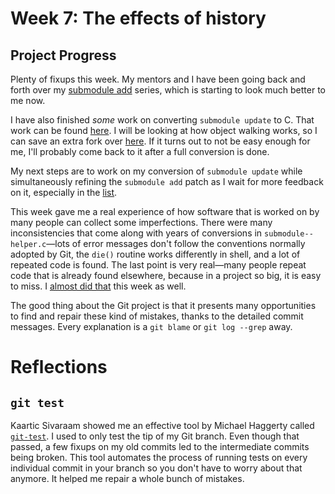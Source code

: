 # Week 7: The effects of history

## Project Progress

Plenty of fixups this week. My mentors and I have been going back and forth over my [submodule add](https://github.com/tfidfwastaken/git/commits/submodule-helper-add-4) series, which is starting to look much better to me now.

I have also finished *some* work on converting `submodule update` to C. That work can be found [here](https://github.com/tfidfwastaken/git/commits/submodule-run-update-proc-1). I will be looking at how object walking works, so I can save an extra fork over [here](https://github.com/tfidfwastaken/git/blob/95b666bf6d2f690f52a4b891bf5d69cc9e3d55d6/builtin/submodule--helper.c#L2405-L2422). If it turns out to not be easy enough for me, I'll probably come back to it after a full conversion is done.

My next steps are to work on my conversion of `submodule update` while simultaneously refining the `submodule add` patch as I wait for more feedback on it, especially in the [list](https://lore.kernel.org/git/20210615145745.33382-1-raykar.ath@gmail.com/).

This week gave me a real experience of how software that is worked on by many people can collect some imperfections. There were many inconsistencies that come along with years of conversions in `submodule--helper.c`—lots of error messages don't follow the conventions normally adopted by Git, the `die()` routine works differently in shell, and a lot of repeated code is found. The last point is very real—many people repeat code that is already found elsewhere, because in a project so big, it is easy to miss. I [almost did that](https://github.com/tfidfwastaken/git/commit/d63665605d38831360e6262caa01221594738719#r52995413) this week as well.

The good thing about the Git project is that it presents many opportunities to find and repair these kind of mistakes, thanks to the detailed commit messages. Every explanation is a `git blame` or `git log --grep` away.

# Reflections

## `git test`

Kaartic Sivaraam showed me an effective tool by Michael Haggerty called [`git-test`](https://github.com/mhagger/git-test). I used to only test the tip of my Git branch. Even though that passed, a few fixups on my old commits led to the intermediate commits being broken. This tool automates the process of running tests on every individual commit in your branch so you don't have to worry about that anymore. It helped me repair a whole bunch of mistakes.
